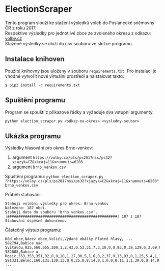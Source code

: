 # ElectionScraper

Tento program slouží ke stažení výsledků voleb do Poslanecké sněmovny ČR z roku 2017.  
Respektive výsledky pro jednotlivé obce ze zvoleného okresu z odkazu: [volby.cz](https://volby.cz/pls/ps2017nss/ps3?xjazyk=CZ)  
Stažené výsledky se uloží do csv souboru ve složce programu.

## Instalace knihoven

Použité knihovny jsou uloženy v souboru `requirements.txt`. Pro instalaci je vhodné vytvořit nové virtuální prostředí a naistalovat takto:
```
$ pip3 install -r requirements.txt
```

## Spuštění programu

Program se spouští z příkazové řádky a vyžaduje dva vstupní argumenty.
```
python election_scraper.py <odkaz-na-okres> <vysledny-soubor>
```

## Ukázka programu

Výsledky hlasování pro okres Brno-venkov:
  1. argument `https://volby.cz/pls/ps2017nss/ps32?xjazyk=CZ&xkraj=11&xnumnuts=6203`
  2. argument `brno_venkov.csv`
  
Spuštění programu:
`python election_scraper.py "https://volby.cz/pls/ps2017nss/ps32?xjazyk=CZ&xkraj=11&xnumnuts=6203" brno_venkov.csv`
  
Průběh stahování:
```
Stahuji volební výsledky pro okres: Brno-venkov
Nalezeno: 187 obcí.
Stahuji data do souboru 'brno_venkov.csv'.
|##################################################| 187 z 187
Stahování úspěšně dokončeno.
```

Částečný výstup programu:
```
Kód obce,Název obce,Voliči,Vydané obálky,Platné hlasy, ...
582794,Babice nad Svitavou,925,660,655,109,1,2,43,0,53,31,7,3,10,0,0,93,0,39,129,0,3,69,0,2,1,1,58,1,0
582808,Babice u Rosic,553,353,351,32,0,0,18,1,27,30,5,1,6,0,2,37,0,13,93,0,1,25,5,4,1,1,49,0,0
581321,Běleč,160,131,130,13,0,0,25,0,8,14,0,1,0,0,0,11,1,1,30,0,0,14,0,0,0,0,12,0,0
...
```
